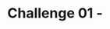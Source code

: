 # Challenge 01 - <Title of Challenge> - Coach's Guide 

[< Previous Solution](./Solution-00.md) - **[Home](./README.md)** - [Next Solution >](./Solution-02.md)

## Notes & Guidance

In this section, hack participants must create a shortcut to the folder deployed in their Azure subscription on Challenge 0. This will alow them to use the data in Fabric without the need for replication. Once the shortcut is completed, participants will open Notebook 1 to load the csv file into a delta table for further modification on notebook 2.

- Creating a Lakehouse:
  -  Participants must create a lakehouse on the Fabric workspace they previously set up. In Fabric, navigate to the workspace.
  -  On the top left of the screen, select new and more options.
  -  On the data engineering section, select Lakehouse. Give the lakehouse a name and click on create.
    
- Creating a Shortcut:
  - On the Lakehouse navigator, use the left hand-side menu and click on the 3 dots (...) next to files. Click on "New shortcut"
  - On the shortcut wizard, click on "Azure Data Lake Storage Gen2"
  - The URL can be found on the Settings>Endpoint side menu of the Storage Account. Find and copy the data lake storage URL from the list. Enter it into the wizard in Fabric.
  - Create a new connection, give it a name and select "Account Key" as the authentication kind.
  - The Account Key can be found on in the Security + Networking>Access keys side menu of the Storage Account. Copy one of the keys. Enter it into the wizard in Fabric.
  - Click on next to access the file explorer.
  - On the side menu, expand the file-system folder. Select the checkmark next to the "files" folder.
  - Click next to move to the next screen, then click on create to create the shortcut.
  - Verify that your shortcut is showing under the Files folder of the lakehouse navigator. You might need to click on the 3 dots and on refresh if your shortcut is not present initially.

- Running notebook 1:
  - Go back to your workspace and select Notebook 01-Ingest-Heart-Failure...
  - Complete and run each cell sequentially in the notebook, using the instructions and documentation links.
  - Note: the full completed notebook is available in the coach resources folder in GitHub for reference.

- Exit criteria:
  - The heart.csv data is now saved as a delta table on the lakehouse
